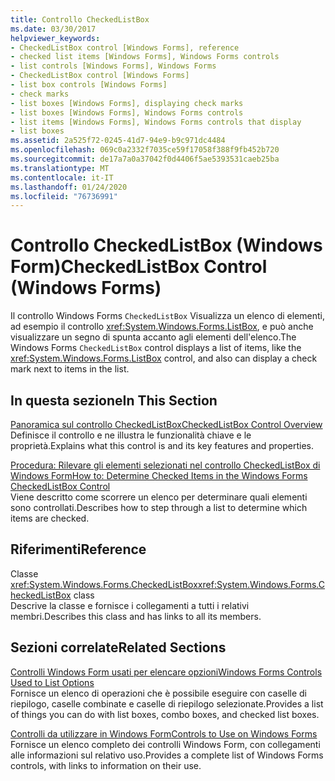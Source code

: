 ```yaml
---
title: Controllo CheckedListBox
ms.date: 03/30/2017
helpviewer_keywords:
- CheckedListBox control [Windows Forms], reference
- checked list items [Windows Forms], Windows Forms controls
- list controls [Windows Forms], Windows Forms
- CheckedListBox control [Windows Forms]
- list box controls [Windows Forms]
- check marks
- list boxes [Windows Forms], displaying check marks
- list boxes [Windows Forms], Windows Forms controls
- list items [Windows Forms], Windows Forms controls that display
- list boxes
ms.assetid: 2a525f72-0245-41d7-94e9-b9c971dc4484
ms.openlocfilehash: 069c0a2332f7035ce59f17058f388f9fb452b720
ms.sourcegitcommit: de17a7a0a37042f0d4406f5ae5393531caeb25ba
ms.translationtype: MT
ms.contentlocale: it-IT
ms.lasthandoff: 01/24/2020
ms.locfileid: "76736991"
---
```

# <a name="checkedlistbox-control-windows-forms"></a><span data-ttu-id="1de1c-102">Controllo CheckedListBox (Windows Form)</span><span class="sxs-lookup"><span data-stu-id="1de1c-102">CheckedListBox Control (Windows Forms)</span></span>
<span data-ttu-id="1de1c-103">Il controllo Windows Forms `CheckedListBox` Visualizza un elenco di elementi, ad esempio il controllo <xref:System.Windows.Forms.ListBox>, e può anche visualizzare un segno di spunta accanto agli elementi dell'elenco.</span><span class="sxs-lookup"><span data-stu-id="1de1c-103">The Windows Forms `CheckedListBox` control displays a list of items, like the <xref:System.Windows.Forms.ListBox> control, and also can display a check mark next to items in the list.</span></span>  
  
## <a name="in-this-section"></a><span data-ttu-id="1de1c-104">In questa sezione</span><span class="sxs-lookup"><span data-stu-id="1de1c-104">In This Section</span></span>  
 [<span data-ttu-id="1de1c-105">Panoramica sul controllo CheckedListBox</span><span class="sxs-lookup"><span data-stu-id="1de1c-105">CheckedListBox Control Overview</span></span>](checkedlistbox-control-overview-windows-forms.md)  
 <span data-ttu-id="1de1c-106">Definisce il controllo e ne illustra le funzionalità chiave e le proprietà.</span><span class="sxs-lookup"><span data-stu-id="1de1c-106">Explains what this control is and its key features and properties.</span></span>  
  
 [<span data-ttu-id="1de1c-107">Procedura: Rilevare gli elementi selezionati nel controllo CheckedListBox di Windows Form</span><span class="sxs-lookup"><span data-stu-id="1de1c-107">How to: Determine Checked Items in the Windows Forms CheckedListBox Control</span></span>](how-to-determine-checked-items-in-the-windows-forms-checkedlistbox-control.md)  
 <span data-ttu-id="1de1c-108">Viene descritto come scorrere un elenco per determinare quali elementi sono controllati.</span><span class="sxs-lookup"><span data-stu-id="1de1c-108">Describes how to step through a list to determine which items are checked.</span></span>  
  
## <a name="reference"></a><span data-ttu-id="1de1c-109">Riferimenti</span><span class="sxs-lookup"><span data-stu-id="1de1c-109">Reference</span></span>  
 <span data-ttu-id="1de1c-110">Classe <xref:System.Windows.Forms.CheckedListBox></span><span class="sxs-lookup"><span data-stu-id="1de1c-110"><xref:System.Windows.Forms.CheckedListBox> class</span></span>  
 <span data-ttu-id="1de1c-111">Descrive la classe e fornisce i collegamenti a tutti i relativi membri.</span><span class="sxs-lookup"><span data-stu-id="1de1c-111">Describes this class and has links to all its members.</span></span>  
  
## <a name="related-sections"></a><span data-ttu-id="1de1c-112">Sezioni correlate</span><span class="sxs-lookup"><span data-stu-id="1de1c-112">Related Sections</span></span>  
 [<span data-ttu-id="1de1c-113">Controlli Windows Form usati per elencare opzioni</span><span class="sxs-lookup"><span data-stu-id="1de1c-113">Windows Forms Controls Used to List Options</span></span>](windows-forms-controls-used-to-list-options.md)  
 <span data-ttu-id="1de1c-114">Fornisce un elenco di operazioni che è possibile eseguire con caselle di riepilogo, caselle combinate e caselle di riepilogo selezionate.</span><span class="sxs-lookup"><span data-stu-id="1de1c-114">Provides a list of things you can do with list boxes, combo boxes, and checked list boxes.</span></span>  
  
 [<span data-ttu-id="1de1c-115">Controlli da utilizzare in Windows Form</span><span class="sxs-lookup"><span data-stu-id="1de1c-115">Controls to Use on Windows Forms</span></span>](controls-to-use-on-windows-forms.md)  
 <span data-ttu-id="1de1c-116">Fornisce un elenco completo dei controlli Windows Form, con collegamenti alle informazioni sul relativo uso.</span><span class="sxs-lookup"><span data-stu-id="1de1c-116">Provides a complete list of Windows Forms controls, with links to information on their use.</span></span>
